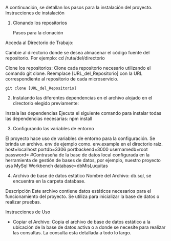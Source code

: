 A continuación, se detallan los pasos para la instalación del proyecto.
Instrucciones de instalación

1. Clonando los repositorios

	Pasos para la clonación
 
Acceda al Directorio de Trabajo:
 
Cambie al directorio donde se desea almacenar el código fuente del repositorio. Por ejemplo:
cd /ruta/del/directorio

Clone los repositorios: Clone cada repositorio necesario utilizando el comando git clone. Reemplace [URL_del_Repositorio] con la URL correspondiente al repositorio de cada microservicio.

	git clone [URL_del_Repositorio]

2. Instalando las diferentes dependencias en el archivo alojado en el directorio elegido previamente:

Instala las dependencias
Ejecuta el siguiente comando para instalar todas las dependencias necesarias:
npm install


3. Configurando las variables de entorno

El proyecto hace uso de variables de entorno para la configuración. Se brinda un archivo. env de ejemplo como. env.example en el directorio raíz.
host=localhost
portdb=3306
portbackend=3000
usernamedb=root
password= #Contraseña de la base de datos local configurada en la herramienta de gestión de bases de datos, por ejemplo, nuestro proyecto usa MySql Workbench
database=dbMisLuquitas

4. Archivo de base de datos estático
Nombre del Archivo: db.sql, se encuentra en la carpeta database.

Descripción
Este archivo contiene datos estáticos necesarios para el funcionamiento del proyecto. Se utiliza para inicializar la base de datos o realizar pruebas.

Instrucciones de Uso
   - Copiar el Archivo:
Copia el archivo de base de datos estático a la ubicación de la base de datos activa o a donde se necesite para realizar las consultas.
La consulta esta detallada a todo lo largo.
